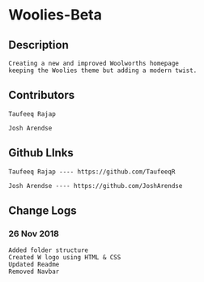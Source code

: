 # Woolies-Beta

## Description

```
Creating a new and improved Woolworths homepage 
keeping the Woolies theme but adding a modern twist. 
```

## Contributors

```
Taufeeq Rajap

Josh Arendse
```

## Github LInks

```
Taufeeq Rajap ---- https://github.com/TaufeeqR

Josh Arendse ---- https://github.com/JoshArendse
```

## Change Logs

### 26 Nov 2018
```
Added folder structure
Created W logo using HTML & CSS
Updated Readme
Removed Navbar
```




